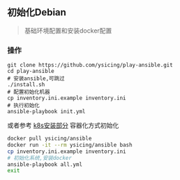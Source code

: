 ## 初始化Debian

> 基础环境配置和安装docker配置

### 操作

```
git clone https://github.com/ysicing/play-ansible.git
cd play-ansible
# 安装ansible,可跳过
./install.sh
# 配置初始化机器
cp inventory.ini.example inventory.ini
# 执行初始化
ansible-playbook init.yml
```

或者参考 [k8s安装部分](/kubernetes/install/index.md) 容器化方式初始化

```bash
docker pull ysicing/ansible
docker run -it --rm ysicing/ansible bash
cp inventory.ini.example inventory.ini
# 初始化系统,安装docker
ansible-playbook all.yml
exit
```